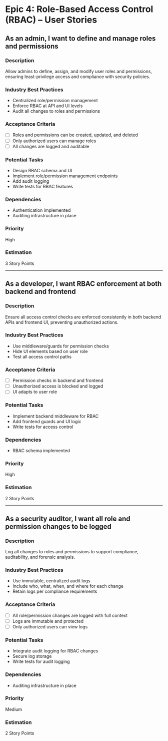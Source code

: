 # Epic 4: Role-Based Access Control (RBAC) – User Stories

## As an admin, I want to define and manage roles and permissions

### Description
Allow admins to define, assign, and modify user roles and permissions, ensuring least-privilege access and compliance with security policies.

### Industry Best Practices
- Centralized role/permission management
- Enforce RBAC at API and UI levels
- Audit all changes to roles and permissions

### Acceptance Criteria
- [ ] Roles and permissions can be created, updated, and deleted
- [ ] Only authorized users can manage roles
- [ ] All changes are logged and auditable

### Potential Tasks
- Design RBAC schema and UI
- Implement role/permission management endpoints
- Add audit logging
- Write tests for RBAC features

### Dependencies
- Authentication implemented
- Auditing infrastructure in place

### Priority
High

### Estimation
3 Story Points

---

## As a developer, I want RBAC enforcement at both backend and frontend

### Description
Ensure all access control checks are enforced consistently in both backend APIs and frontend UI, preventing unauthorized actions.

### Industry Best Practices
- Use middleware/guards for permission checks
- Hide UI elements based on user role
- Test all access control paths

### Acceptance Criteria
- [ ] Permission checks in backend and frontend
- [ ] Unauthorized access is blocked and logged
- [ ] UI adapts to user role

### Potential Tasks
- Implement backend middleware for RBAC
- Add frontend guards and UI logic
- Write tests for access control

### Dependencies
- RBAC schema implemented

### Priority
High

### Estimation
2 Story Points

---

## As a security auditor, I want all role and permission changes to be logged

### Description
Log all changes to roles and permissions to support compliance, auditability, and forensic analysis.

### Industry Best Practices
- Use immutable, centralized audit logs
- Include who, what, when, and where for each change
- Retain logs per compliance requirements

### Acceptance Criteria
- [ ] All role/permission changes are logged with full context
- [ ] Logs are immutable and protected
- [ ] Only authorized users can view logs

### Potential Tasks
- Integrate audit logging for RBAC changes
- Secure log storage
- Write tests for audit logging

### Dependencies
- Auditing infrastructure in place

### Priority
Medium

### Estimation
2 Story Points
